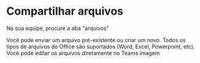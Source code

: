 # Compartilhar arquivos
Na sua equipe, procure a aba "arquivos"

Você pode enviar um arquivo pré-existente ou criar um novo. Todos os tipos de arquivos do Office são suportados (Word, Excel, Powerpoint, etc). Você pode editar os arquivos diretamente no Teams
imagem
